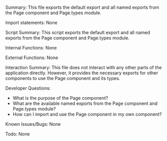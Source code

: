 Summary:
This file exports the default export and all named exports from the Page component and Page.types module.

Import statements:
None

Script Summary:
This script exports the default export and all named exports from the Page component and Page.types module.

Internal Functions:
None

External Functions:
None

Interaction Summary:
This file does not interact with any other parts of the application directly. However, it provides the necessary exports for other components to use the Page component and its types.

Developer Questions:
- What is the purpose of the Page component?
- What are the available named exports from the Page component and Page.types module?
- How can I import and use the Page component in my own component? 

Known Issues/Bugs:
None

Todo:
None